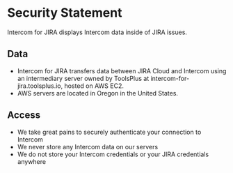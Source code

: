 # Security Statement

Intercom for JIRA displays Intercom data inside of JIRA issues.

## Data

* Intercom for JIRA transfers data between JIRA Cloud and Intercom using an 
  intermediary server owned by ToolsPlus at intercom-for-jira.toolsplus.io, 
  hosted on AWS EC2.
* AWS servers are located in Oregon in the United States.

## Access

* We take great pains to securely authenticate your connection to Intercom
* We never store any Intercom data on our servers
* We do not store your Intercom credentials or your JIRA credentials anywhere